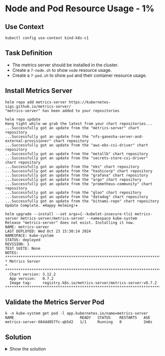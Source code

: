 # Node and Pod Resource Usage - 1%

## Use Context

```shell
kubectl config use-context kind-k8s-c1
```

## Task Definition

- The metrics server should be installed in the cluster.
- Create a `7-node.sh` to show `node` resource usage.
- Create a `7-pod.sh` to show `pod` and their container resource usage.

## Install Metrics Server

```shell
helm repo add metrics-server https://kubernetes-sigs.github.io/metrics-server/
"metrics-server" has been added to your repositories

helm repo update
Hang tight while we grab the latest from your chart repositories...
...Successfully got an update from the "metrics-server" chart repository
...Successfully got an update from the "nfs-ganesha-server-and-external-provisioner" chart repository
...Successfully got an update from the "aws-ebs-csi-driver" chart repository
...Successfully got an update from the "metallb" chart repository
...Successfully got an update from the "secrets-store-csi-driver" chart repository
...Successfully got an update from the "eks" chart repository
...Successfully got an update from the "hashicorp" chart repository
...Successfully got an update from the "grafana" chart repository
...Successfully got an update from the "argo" chart repository
...Successfully got an update from the "prometheus-community" chart repository
...Successfully got an update from the "gloo" chart repository
...Successfully got an update from the "datadog" chart repository
...Successfully got an update from the "bitnami-repo" chart repository
Update Complete. ⎈Happy Helming!⎈

helm upgrade --install --set args={--kubelet-insecure-tls} metrics-server metrics-server/metrics-server --namespace kube-system
Release "metrics-server" does not exist. Installing it now.
NAME: metrics-server
LAST DEPLOYED: Wed Oct 23 15:30:14 2024
NAMESPACE: kube-system
STATUS: deployed
REVISION: 1
TEST SUITE: None
NOTES:
***********************************************************************
* Metrics Server                                                      *
***********************************************************************
  Chart version: 3.12.2
  App version:   0.7.2
  Image tag:     registry.k8s.io/metrics-server/metrics-server:v0.7.2
***********************************************************************
```

## Validate the Metrics Server Pod

```shell
k -n kube-system get pod -l app.kubernetes.io/name=metrics-server
NAME                              READY   STATUS    RESTARTS   AGE
metrics-server-684dd857fc-qb5d2   1/1     Running   0          2m8s
```

## Solution

<details>
  <summary>Show the solution</summary>

### List the top options

```shell
k top -h
Display resource (CPU/memory) usage.

 The top command allows you to see the resource consumption for nodes or pods.

 This command requires Metrics Server to be correctly configured and working on the server.

Available Commands:
  node          Display resource (CPU/memory) usage of nodes
  pod           Display resource (CPU/memory) usage of pods

Usage:
  kubectl top [flags] [options]

Use "kubectl top <command> --help" for more information about a given command.
Use "kubectl options" for a list of global command-line options (applies to all commands).
```

### Create the 7-node.sh script

```shell
echo 'kubectl top node' > 7-node.sh
chmod u+x 7-node.sh
./7-node.sh
```

### Create the 7-pod.sh script

#### Check the documentation

```shell
k top pod -h
--containers=false:
    If present, print usage of containers within a pod.
```

#### Create the script

```shell
echo 'kubectl top pod --containers=true' > 7-pod.sh
chmod u+x 7-pod.sh
./7-pod.sh
```
</details>
